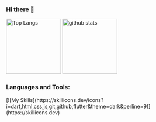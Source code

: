 ### Hi there 👋

<p align="left"> 
  <img alt="Top Langs" height="150px" src="https://github-readme-stats.vercel.app/api/top-langs/?username=YutaSato0717&layout=compact&show_icons=true&theme=tokyonight" />
  <img alt="github stats" height="150px" src="https://github-readme-stats.vercel.app/api?username=YutaSato0717&theme=tokyonight&show_icons=ture" />
</p>

<h3 align="left">Languages and Tools:</h3>
[![My Skills](https://skillicons.dev/icons?i=dart,html,css,js,git,github,flutter&theme=dark&perline=9)](https://skillicons.dev)
